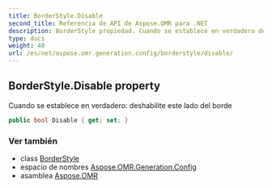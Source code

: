 ```yaml
---
title: BorderStyle.Disable
second_title: Referencia de API de Aspose.OMR para .NET
description: BorderStyle propiedad. Cuando se establece en verdadero deshabilite este lado del borde
type: docs
weight: 40
url: /es/net/aspose.omr.generation.config/borderstyle/disable/
---
```

## BorderStyle.Disable property

Cuando se establece en verdadero: deshabilite este lado del borde

```csharp
public bool Disable { get; set; }
```

### Ver también

* class [BorderStyle](../)
* espacio de nombres [Aspose.OMR.Generation.Config](../../borderstyle/)
* asamblea [Aspose.OMR](../../../)


